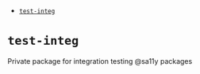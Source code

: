 <!-- START doctoc generated TOC please keep comment here to allow auto update -->
<!-- DON'T EDIT THIS SECTION, INSTEAD RE-RUN doctoc TO UPDATE -->


- [`test-integ`](#test-integ)

<!-- END doctoc generated TOC please keep comment here to allow auto update -->

# `test-integ`

Private package for integration testing @sa11y packages
